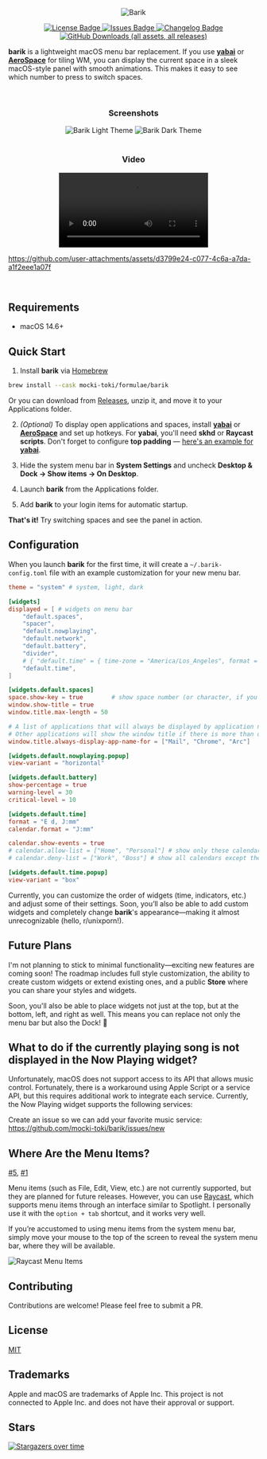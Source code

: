 <p align="center" dir="auto">
  <img src="resources/header-image.png" alt="Barik"">
  <p align="center" dir="auto">
    <a href="LICENSE">
      <img alt="License Badge" src="https://img.shields.io/github/license/mocki-toki/barik.svg?color=green" style="max-width: 100%;">
    </a>
    <a href="https://github.com/mocki-toki/barik/issues">
      <img alt="Issues Badge" src="https://img.shields.io/github/issues/mocki-toki/barik.svg?color=green" style="max-width: 100%;">
    </a>
    <a href="CHANGELOG.md">
      <img alt="Changelog Badge" src="https://img.shields.io/badge/view-changelog-green.svg" style="max-width: 100%;">
    </a>
    <a href="https://github.com/mocki-toki/barik/releases">
      <img alt="GitHub Downloads (all assets, all releases)" src="https://img.shields.io/github/downloads/mocki-toki/barik/total">
    </a>
  </p>
</p>

**barik** is a lightweight macOS menu bar replacement. If you use [**yabai**](https://github.com/koekeishiya/yabai) or [**AeroSpace**](https://github.com/nikitabobko/AeroSpace) for tiling WM, you can display the current space in a sleek macOS-style panel with smooth animations. This makes it easy to see which number to press to switch spaces.

<br>

<div align="center">
  <h3>Screenshots</h3>
  <img src="resources/preview-image-light.png" alt="Barik Light Theme">
  <img src="resources/preview-image-dark.png" alt="Barik Dark Theme">
</div>
<br>
<div align="center">
  <h3>Video</h3>
  <video src="https://github.com/user-attachments/assets/33cfd2c2-e961-4d04-8012-664db0113d4f">
</div>
    
https://github.com/user-attachments/assets/d3799e24-c077-4c6a-a7da-a1f2eee1a07f

<br>

## Requirements

- macOS 14.6+

## Quick Start

1. Install **barik** via [Homebrew](https://brew.sh/)

```sh
brew install --cask mocki-toki/formulae/barik
```

Or you can download from [Releases](https://github.com/mocki-toki/barik/releases), unzip it, and move it to your Applications folder.

2. _(Optional)_ To display open applications and spaces, install [**yabai**](https://github.com/koekeishiya/yabai) or [**AeroSpace**](https://github.com/nikitabobko/AeroSpace) and set up hotkeys. For **yabai**, you'll need **skhd** or **Raycast scripts**. Don't forget to configure **top padding** — [here's an example for **yabai**](https://github.com/mocki-toki/barik/blob/main/example/.yabairc).

3. Hide the system menu bar in **System Settings** and uncheck **Desktop & Dock → Show items → On Desktop**.

4. Launch **barik** from the Applications folder.

5. Add **barik** to your login items for automatic startup.

**That's it!** Try switching spaces and see the panel in action.

## Configuration

When you launch **barik** for the first time, it will create a `~/.barik-config.toml` file with an example customization for your new menu bar.

```toml
theme = "system" # system, light, dark

[widgets]
displayed = [ # widgets on menu bar
    "default.spaces",
    "spacer",
    "default.nowplaying",
    "default.network",
    "default.battery",
    "divider",
    # { "default.time" = { time-zone = "America/Los_Angeles", format = "E d, hh:mm" } },
    "default.time",
]

[widgets.default.spaces]
space.show-key = true        # show space number (or character, if you use AeroSpace)
window.show-title = true
window.title.max-length = 50

# A list of applications that will always be displayed by application name.
# Other applications will show the window title if there is more than one window.
window.title.always-display-app-name-for = ["Mail", "Chrome", "Arc"]

[widgets.default.nowplaying.popup]
view-variant = "horizontal"

[widgets.default.battery]
show-percentage = true
warning-level = 30
critical-level = 10

[widgets.default.time]
format = "E d, J:mm"
calendar.format = "J:mm"

calendar.show-events = true
# calendar.allow-list = ["Home", "Personal"] # show only these calendars
# calendar.deny-list = ["Work", "Boss"] # show all calendars except these

[widgets.default.time.popup]
view-variant = "box"
```

Currently, you can customize the order of widgets (time, indicators, etc.) and adjust some of their settings. Soon, you’ll also be able to add custom widgets and completely change **barik**'s appearance—making it almost unrecognizable (hello, r/unixporn!).

## Future Plans

I'm not planning to stick to minimal functionality—exciting new features are coming soon! The roadmap includes full style customization, the ability to create custom widgets or extend existing ones, and a public **Store** where you can share your styles and widgets.

Soon, you'll also be able to place widgets not just at the top, but at the bottom, left, and right as well. This means you can replace not only the menu bar but also the Dock! 🚀

## What to do if the currently playing song is not displayed in the Now Playing widget?

Unfortunately, macOS does not support access to its API that allows music control. Fortunately, there is a workaround using Apple Script or a service API, but this requires additional work to integrate each service. Currently, the Now Playing widget supports the following services:

Create an issue so we can add your favorite music service: https://github.com/mocki-toki/barik/issues/new

## Where Are the Menu Items?

[#5](https://github.com/mocki-toki/barik/issues/5), [#1](https://github.com/mocki-toki/barik/issues/1)

Menu items (such as File, Edit, View, etc.) are not currently supported, but they are planned for future releases. However, you can use [Raycast](https://www.raycast.com/), which supports menu items through an interface similar to Spotlight. I personally use it with the `option + tab` shortcut, and it works very well.

If you’re accustomed to using menu items from the system menu bar, simply move your mouse to the top of the screen to reveal the system menu bar, where they will be available.

<img src="resources/raycast-menu-items.jpeg" alt="Raycast Menu Items">

## Contributing

Contributions are welcome! Please feel free to submit a PR.

## License

[MIT](LICENSE)

## Trademarks

Apple and macOS are trademarks of Apple Inc. This project is not connected to Apple Inc. and does not have their approval or support.

## Stars

[![Stargazers over time](https://starchart.cc/mocki-toki/barik.svg?variant=adaptive)](https://starchart.cc/mocki-toki/barik)
